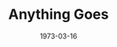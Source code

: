 ---
title: Anything Goes
date: 1973-03-16
closing_date: 1973-03-31
layout: productions
playbill:
Theatre: Theatre Jacksonville
Venue: Little Theatre
cast:
- Reno Sweeny: Nancy Kaye
- Billy Crocker: Bill Milton
- Moonface Martin: Marshall Grauer
- Hope Harcourt: Nita Buchanon
- Bonnie: Harriet McPherson
- Sir Evelyn: Bill Harriman
- Mrs. Harcourt: Mary Coyle
- Whitney: David J. Putney, Jr.
- Bishop: Ken Wittich, Jr.
- Steward: Randy Weedman
- Reporter: Bob Barnes
- Cameraman: Terry Alters
- Ching: Leonard Alterman
- Ling: George Spelvin
- Purity: Denise Bolton
- Chastity: Connie Wesson
- Charity: Lynn Collins
- Virtue: Joyce Bizot
- Purser: Joe Piscopo
- Captain: Harry Hodge
- Sailor: Jon Kramerick
- Passenger:
  - Pete Peterson
  - Peggy Cone
  - Shirley Cooke
  - Rion Carswell
  - Susan De-Rosa
  - Tom Dunn
  - Bill Merwin
  - Cliff Parish
  - Vicki Roundtree
  - Roxanne Runnion
  - Ronald Waters
  - Kathy Wegant
  - Maggie Winstead
  - Leonard Alterman
  - Terry Alters
  - Carlene Bailey
  - Bob Barnes
crew:
- Director: Robert Knowles
- Scene Design: Hal Henderson
- Musical Director: Rosalind MacEnulty
- Choreographer: Buddy Sherwood
- Assistant Choreographer: Carlene Bailey
- Stage Manager: Doug Thomas
- Assistant Stage Manager: Vickie Morales
- Lighting:
  - Kelly Hart
  - Anne Lorio
- Costumes:
  - Nancy Kaye
  - Gert Herman
  - Mary Coyle
- Set Construction:
  - Terry Alters
  - Elliot Baker
  - Bob Barnes
  - Doug Chichester
  - Kelly Hart
  - Hal Nearhoff
- Set Painting:
  - Mike Blanky
  - Brian Cooke
  - Phyllis Marko
  - Terra Ohl
  - David Stillson
  - Dwight Stillson
  - Mary Ellen Wofford
- Stage Crew:
  - Jim Cortez
  - Paul Whitfield
- Properties:
  - Margaret Winstead
  - Frances Bierbaum
  - Nellie Coyle
  - Laurie Kaden
  - Mary Ellen Wofford
- Box Office:
  - Ann Dubow
- Cast Notes: Sabina Meyer
orchestra:
---